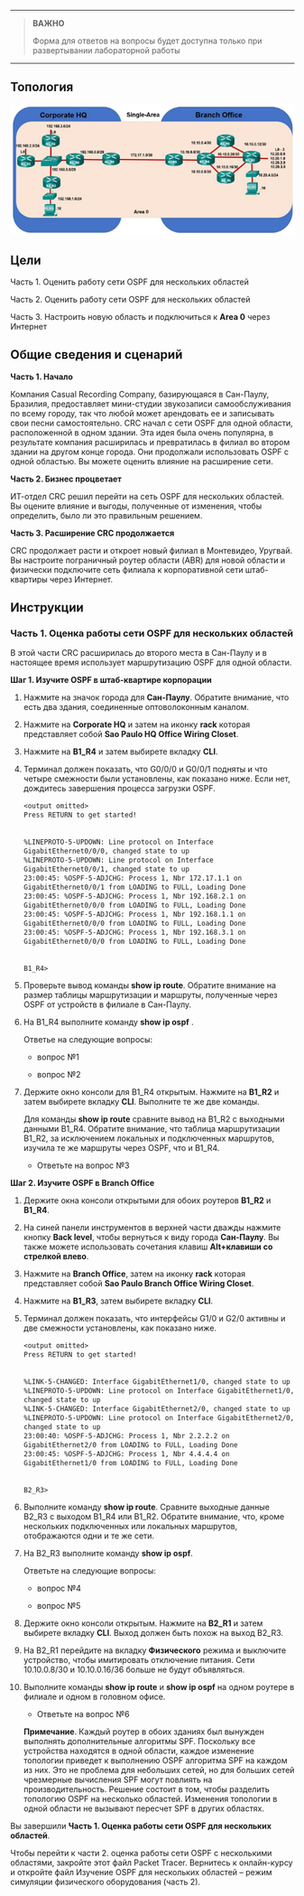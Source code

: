 
---

> **ВАЖНО**
> 
> Форма для ответов на вопросы будет доступна только при развертывании лабораторной работы 

---

## Топология

![](./assets/topology.png)

## Цели

Часть 1. Оценить работу сети OSPF для нескольких областей

Часть 2. Оценить работу сети OSPF для нескольких областей

Часть 3. Настроить новую область и подключиться к **Area 0** через Интернет

## Общие сведения и сценарий

**Часть 1. Начало**

Компания Casual Recording Company, базирующаяся в Сан-Паулу, Бразилия, предоставляет мини-студии звукозаписи самообслуживания по всему городу, так что любой может арендовать ее и записывать свои песни самостоятельно. CRC начал с сети OSPF для одной области, расположенной в одном здании. Эта идея была очень популярна, в результате компания расширилась и превратилась в филиал во втором здании на другом конце города. Они продолжали использовать OSPF с одной областью. Вы можете оценить влияние на расширение сети.

**Часть 2. Бизнес процветает**

ИТ-отдел CRC решил перейти на сеть OSPF для нескольких областей. Вы оцените влияние и выгоды, полученные от изменения, чтобы определить, было ли это правильным решением.

**Часть 3. Расширение CRC продолжается**

CRC продолжает расти и откроет новый филиал в Монтевидео, Уругвай. Вы настроите пограничный роутер области (ABR) для новой области и физически подключите сеть филиала к корпоративной сети штаб-квартиры через Интернет.

## Инструкции

### Часть 1. Оценка работы сети OSPF для нескольких областей

В этой части CRC расширилась до второго места в Сан-Паулу и в настоящее время использует маршрутизацию OSPF для одной области.

**Шаг 1. Изучите OSPF в штаб-квартире корпорации**

1. Нажмите на значок города для **Сан-Паулу**. Обратите внимание, что есть два здания, соединенные оптоволоконным каналом.

2. Нажмите на **Corporate HQ** и затем на иконку **rack** которая представляет собой **Sao Paulo HQ Office Wiring Closet**.

3. Нажмите на **B1_R4** и затем выбирете вкладку **CLI**.

4. Терминал должен показать, что G0/0/0 и G0/0/1 подняты и что четыре смежности были установлены, как показано ниже. Если нет, дождитесь завершения процесса загрузки OSPF.

    ```
    <output omitted>
    Press RETURN to get started!


    %LINEPROTO-5-UPDOWN: Line protocol on Interface GigabitEthernet0/0/0, changed state to up
    %LINEPROTO-5-UPDOWN: Line protocol on Interface GigabitEthernet0/0/1, changed state to up
    23:00:45: %OSPF-5-ADJCHG: Process 1, Nbr 172.17.1.1 on GigabitEthernet0/0/1 from LOADING to FULL, Loading Done
    23:00:45: %OSPF-5-ADJCHG: Process 1, Nbr 192.168.2.1 on GigabitEthernet0/0/0 from LOADING to FULL, Loading Done
    23:00:45: %OSPF-5-ADJCHG: Process 1, Nbr 192.168.1.1 on GigabitEthernet0/0/0 from LOADING to FULL, Loading Done
    23:00:45: %OSPF-5-ADJCHG: Process 1, Nbr 192.168.3.1 on GigabitEthernet0/0/0 from LOADING to FULL, Loading Done


    B1_R4>
    ```

5. Проверьте вывод команды **show ip route**. Обратите внимание на размер таблицы маршрутизации и маршруты, полученные через OSPF от устройств в филиале в Сан-Паулу.

6. На B1_R4 выполните команду **show ip ospf** .

    Ответье на следующие вопросы:

    - вопрос №1

    - вопрос №2

7. Держите окно консоли для B1_R4 открытым. Нажмите на **B1_R2** и затем выбирете вкладку **CLI**. Выполните те же две команды.

    Для команды **show ip route** сравните вывод на B1_R2 с выходными данными B1_R4. Обратите внимание, что таблица маршрутизации B1_R2, за исключением локальных и подключенных маршрутов, изучила те же маршруты через OSPF, что и B1_R4.

    - Ответьте на вопрос №3

**Шаг 2. Изучите OSPF в Branch Office**

1. Держите окна консоли открытыми для обоих роутеров **B1_R2** и **B1_R4**.

2. На синей панели инструментов в верхней части дважды нажмите кнопку **Back level**, чтобы вернуться к виду города **Сан-Паулу**. Вы также можете использовать сочетания клавиш **Alt+клавиши со стрелкой влево**.

3. Нажмите на **Branch Office**, затем на иконку **rack** которая представляет собой **Sao Paulo Branch Office Wiring Closet**.

4. Нажмите на **B1_R3**, затем выбирете вкладку **CLI**.

5. Терминал должен показать, что интерфейсы G1/0 и G2/0 активны и две смежности установлены, как показано ниже.

    ```
    <output omitted>
    Press RETURN to get started!


    %LINK-5-CHANGED: Interface GigabitEthernet1/0, changed state to up
    %LINEPROTO-5-UPDOWN: Line protocol on Interface GigabitEthernet1/0, changed state to up
    %LINK-5-CHANGED: Interface GigabitEthernet2/0, changed state to up
    %LINEPROTO-5-UPDOWN: Line protocol on Interface GigabitEthernet2/0, changed state to up
    23:00:40: %OSPF-5-ADJCHG: Process 1, Nbr 2.2.2.2 on GigabitEthernet2/0 from LOADING to FULL, Loading Done
    23:00:45: %OSPF-5-ADJCHG: Process 1, Nbr 4.4.4.4 on GigabitEthernet1/0 from LOADING to FULL, Loading Done


    B2_R3>
    ```

6. Выполните команду **show ip route**. Сравните выходные данные B2_R3 с выходом B1_R4 или B1_R2. Обратите внимание, что, кроме нескольких подключенных или локальных маршрутов, отображаются одни и те же сети.

7. На B2_R3 выполните команду **show ip ospf**.

    Ответьте на следующие вопросы:

    - вопрос №4

    - вопрос №5

8. Держите окно консоли открытым. Нажмите на **B2_R1** и затем выбирете вкладку **CLI**. Выход должен быть похож на выход B2_R3.

9. На B2_R1 перейдите на вкладку **Физического** режима и выключите устройство, чтобы имитировать отключение питания. Сети 10.10.0.8/30 и 10.10.0.16/36 больше не будут объявляться.

10. Выполните команды **show ip route** и **show ip ospf** на одном роутере в филиале и одном в головном офисе.

    - Ответьте на вопрос №6

    **Примечание**. Каждый роутер в обоих зданиях был вынужден выполнять дополнительные алгоритмы SPF. Поскольку все устройства находятся в одной области, каждое изменение топологии приведет к выполнению OSPF алгоритма SPF на каждом из них. Это не проблема для небольших сетей, но для больших сетей чрезмерные вычисления SPF могут повлиять на производительность. Решение состоит в том, чтобы разделить топологию OSPF на несколько областей. Изменения топологии в одной области не вызывают пересчет SPF в других областях.

Вы завершили **Часть 1. Оценка работы сети OSPF для нескольких областей**.

Чтобы перейти к части 2. оценка работы сети OSPF с несколькими областями, закройте этот файл Packet Tracer. Вернитесь к онлайн-курсу и откройте файл Изучение OSPF для нескольких областей – режим симуляции физического оборудования (часть 2).

<!-- [Скачать файл Packet Tracer для локального запуска](./assets/2.7.3.1-lab.pka) -->
